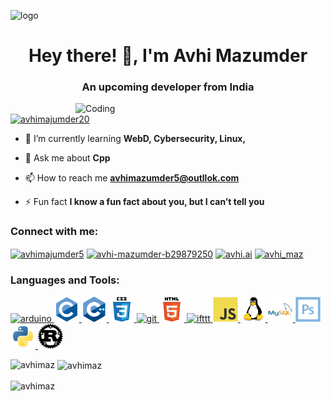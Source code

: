 ![logo](https://github.com/AvhiMaz/AvhiMaz/blob/main/758a.gif)
<h1 align="center">Hey there! 👋, I'm Avhi Mazumder</h1>
<h3 align="center">An upcoming developer from India</h3>
<img align="right" alt="Coding" width="400" src="https://external-content.duckduckgo.com/iu/?u=https%3A%2F%2F78.media.tumblr.com%2F95f02d55724b631531d0b32dbd001297%2Ftumblr_p177vracYv1wh4uq0o1_1280.gif&f=1&nofb=1&ipt=9012ea93419e791383d1f840b406d5123c41d0cd46b50fc3bb774c8c3f9bf813&ipo=images">


<p align="left"> <a href="https://twitter.com/avhimajumder20" target="blank"><img src="https://img.shields.io/twitter/follow/avhimajumder20?logo=twitter&style=for-the-badge" alt="avhimajumder20" /></a> </p>

- 🌱 I’m currently learning **WebD, Cybersecurity, Linux,**

- 💬 Ask me about **Cpp**

- 📫 How to reach me **avhimazumder5@outllok.com**

- ⚡ Fun fact **I know a fun fact about you, but I can’t tell you**

<h3 align="left">Connect with me:</h3>
<p align="left">
<a href="https://twitter.com/avhimajumder20" target="blank"><img align="center" src="https://raw.githubusercontent.com/rahuldkjain/github-profile-readme-generator/master/src/images/icons/Social/twitter.svg" alt="avhimajumder5" height="30" width="40" /></a>
<a href="https://linkedin.com/in/avhi-mazumder-b29879250" target="blank"><img align="center" src="https://raw.githubusercontent.com/rahuldkjain/github-profile-readme-generator/master/src/images/icons/Social/linked-in-alt.svg" alt="avhi-mazumder-b29879250" height="30" width="40" /></a>
<a href="https://instagram.com/avhi.ai" target="blank"><img align="center" src="https://raw.githubusercontent.com/rahuldkjain/github-profile-readme-generator/master/src/images/icons/Social/instagram.svg" alt="avhi.ai" height="30" width="40" /></a>
<a href="https://www.leetcode.com/avhi_maz" target="blank"><img align="center" src="https://raw.githubusercontent.com/rahuldkjain/github-profile-readme-generator/master/src/images/icons/Social/leet-code.svg" alt="avhi_maz" height="30" width="40" /></a>
</p>

<h3 align="left">Languages and Tools:</h3>
<p align="left"> <a href="https://www.arduino.cc/" target="_blank" rel="noreferrer"> <img src="https://cdn.worldvectorlogo.com/logos/arduino-1.svg" alt="arduino" width="40" height="40"/> </a> <a href="https://www.cprogramming.com/" target="_blank" rel="noreferrer"> <img src="https://raw.githubusercontent.com/devicons/devicon/master/icons/c/c-original.svg" alt="c" width="40" height="40"/> </a> <a href="https://www.w3schools.com/cpp/" target="_blank" rel="noreferrer"> <img src="https://raw.githubusercontent.com/devicons/devicon/master/icons/cplusplus/cplusplus-original.svg" alt="cplusplus" width="40" height="40"/> </a> <a href="https://www.w3schools.com/css/" target="_blank" rel="noreferrer"> <img src="https://raw.githubusercontent.com/devicons/devicon/master/icons/css3/css3-original-wordmark.svg" alt="css3" width="40" height="40"/> </a> <a href="https://git-scm.com/" target="_blank" rel="noreferrer"> <img src="https://www.vectorlogo.zone/logos/git-scm/git-scm-icon.svg" alt="git" width="40" height="40"/> </a> <a href="https://www.w3.org/html/" target="_blank" rel="noreferrer"> <img src="https://raw.githubusercontent.com/devicons/devicon/master/icons/html5/html5-original-wordmark.svg" alt="html5" width="40" height="40"/> </a> <a href="https://ifttt.com/" target="_blank" rel="noreferrer"> <img src="https://www.vectorlogo.zone/logos/ifttt/ifttt-ar21.svg" alt="ifttt" width="40" height="40"/> </a> <a href="https://developer.mozilla.org/en-US/docs/Web/JavaScript" target="_blank" rel="noreferrer"> <img src="https://raw.githubusercontent.com/devicons/devicon/master/icons/javascript/javascript-original.svg" alt="javascript" width="40" height="40"/> </a> <a href="https://www.linux.org/" target="_blank" rel="noreferrer"> <img src="https://raw.githubusercontent.com/devicons/devicon/master/icons/linux/linux-original.svg" alt="linux" width="40" height="40"/> </a> <a href="https://www.mysql.com/" target="_blank" rel="noreferrer"> <img src="https://raw.githubusercontent.com/devicons/devicon/master/icons/mysql/mysql-original-wordmark.svg" alt="mysql" width="40" height="40"/> </a> <a href="https://www.photoshop.com/en" target="_blank" rel="noreferrer"> <img src="https://raw.githubusercontent.com/devicons/devicon/master/icons/photoshop/photoshop-line.svg" alt="photoshop" width="40" height="40"/> </a> <a href="https://www.python.org" target="_blank" rel="noreferrer"> <img src="https://raw.githubusercontent.com/devicons/devicon/master/icons/python/python-original.svg" alt="python" width="40" height="40"/> </a> <a href="https://www.rust-lang.org" target="_blank" rel="noreferrer"> <img src="https://raw.githubusercontent.com/devicons/devicon/master/icons/rust/rust-plain.svg" alt="rust" width="40" height="40"/> </a> </p>

<p><img align="left" src="https://github-readme-stats.vercel.app/api/top-langs?username=avhimaz&show_icons=true&locale=en&layout=compact" alt="avhimaz" /></p>

<p>&nbsp;<img align="center" src="https://github-readme-stats.vercel.app/api?username=avhimaz&show_icons=true&locale=en" alt="avhimaz" /></p>

<p><img align="center" src="https://github-readme-streak-stats.herokuapp.com/?user=avhimaz&" alt="avhimaz" /></p>

